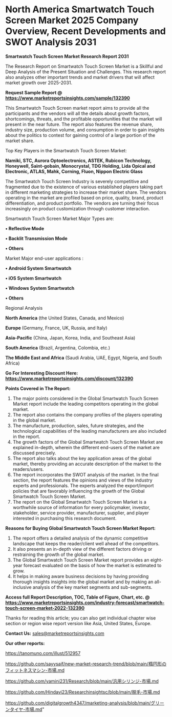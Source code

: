 # North America Smartwatch Touch Screen Market 2025 Company Overview, Recent Developments and SWOT Analysis 2031

<strong>Smartwatch Touch Screen Market Research Report 2031</strong>

The Research Report on Smartwatch Touch Screen Market is a Skillful and Deep Analysis of the Present Situation and Challenges. This research report also analyzes other important trends and market drivers that will affect market growth over 2025-2031.

<strong>Request Sample Report @ <a href=https://www.marketreportsinsights.com/sample/132390>https://www.marketreportsinsights.com/sample/132390</a></strong>

This Smartwatch Touch Screen market report aims to provide all the participants and the vendors will all the details about growth factors, shortcomings, threats, and the profitable opportunities that the market will present in the near future. The report also features the revenue share, industry size, production volume, and consumption in order to gain insights about the politics to contest for gaining control of a large portion of the market share.

Top Key Players in the Smartwatch Touch Screen Market:

<strong>Namiki, STC, Aurora Optoelectronics, ASTEK, Rubicon Technology, Honeywell, Saint-gobain, Monocrystal, TDG Holding, Lida Opical and Electronic, ATLAS, Mahk, Corning, Fluon, Nippon Electric Glass</strong>

The Smartwatch Touch Screen Industry is severely competitive and fragmented due to the existence of various established players taking part in different marketing strategies to increase their market share. The vendors operating in the market are profiled based on price, quality, brand, product differentiation, and product portfolio. The vendors are turning their focus increasingly on product customization through customer interaction.

Smartwatch Touch Screen Market Major Types are:

<strong>• Reflective Mode

• Backlit Transmission Mode

• Others</strong>

Market Major end-user applications :

<strong>• Android System Smartwatch

• iOS System Smartwatch

• Windows System Smartwatch

• Others</strong>

Regional Analysis

</u><strong><b>North America</b></strong> (the United States, Canada, and Mexico)

<strong><b>Europe </b></strong>(Germany, France, UK, Russia, and Italy)

<strong><b>Asia-Pacific</b></strong> (China, Japan, Korea, India, and Southeast Asia)

<strong><b>South America</b></strong> (Brazil, Argentina, Colombia, etc.)

<strong><b>The Middle East and Africa</b></strong> (Saudi Arabia, UAE, Egypt, Nigeria, and South Africa)

<strong>Go For Interesting Discount Here: <a href=https://www.marketreportsinsights.com/discount/132390>https://www.marketreportsinsights.com/discount/132390</a></strong>

<strong>Points Covered in The Report:</strong>
<ol>
  <li>The major points considered in the Global Smartwatch Touch Screen Market report include the leading competitors operating in the global market.</li>
  <li>The report also contains the company profiles of the players operating in the global market.</li>
  <li>The manufacture, production, sales, future strategies, and the technological capabilities of the leading manufacturers are also included in the report.</li>
  <li>The growth factors of the Global Smartwatch Touch Screen Market are explained in-depth, wherein the different end-users of the market are discussed precisely.</li>
  <li>The report also talks about the key application areas of the global market, thereby providing an accurate description of the market to the readers/users.</li>
  <li>The report incorporates the SWOT analysis of the market. In the final section, the report features the opinions and views of the industry experts and professionals. The experts analyzed the export/import policies that are favorably influencing the growth of the Global Smartwatch Touch Screen Market.</li>
  <li>The report on the Global Smartwatch Touch Screen Market is a worthwhile source of information for every policymaker, investor, stakeholder, service provider, manufacturer, supplier, and player interested in purchasing this research document.</li>
</ol>
<strong>Reasons for Buying Global Smartwatch Touch Screen Market Report:</strong>

<ol>
  <li>The report offers a detailed analysis of the dynamic competitive landscape that keeps the reader/client well ahead of the competitors.</li>
  <li>It also presents an in-depth view of the different factors driving or restraining the growth of the global market.</li>
  <li>The Global Smartwatch Touch Screen Market report provides an eight-year forecast evaluated on the basis of how the market is estimated to grow.</li>
  <li>It helps in making aware business decisions by having providing thorough insights insights into the global market and by making an all-inclusive analysis of the key market segments and sub-segments.</li>
</ol>
<strong>Access full Report Description, TOC, Table of Figure, Chart, etc. @ <a href=https://www.marketreportsinsights.com/industry-forecast/smartwatch-touch-screen-market-2022-132390>https://www.marketreportsinsights.com/industry-forecast/smartwatch-touch-screen-market-2022-132390</a></strong>


Thanks for reading this article; you can also get individual chapter wise section or region wise report version like Asia, United States, Europe.

<strong>Contact Us:</strong>
sales@marketreportsinsights.com

<strong>Our other reports:</strong>

<a href=https://tanomuno.com/illust/512957>https://tanomuno.com/illust/512957</a>

<a href=https://github.com/sayysaif/new-market-research-trend/blob/main/楕円形のフィットネスマシン-市場.md>https://github.com/sayysaif/new-market-research-trend/blob/main/楕円形のフィットネスマシン-市場.md</a>

<a href=https://github.com/yamini231/Research/blob/main/汎用シリンジ-市場.md>https://github.com/yamini231/Research/blob/main/汎用シリンジ-市場.md</a>

<a href=https://github.com/Hindavi23/Researchinsightsc/blob/main/脱毛-市場.md>https://github.com/Hindavi23/Researchinsightsc/blob/main/脱毛-市場.md</a>

<a href=https://github.com/digitalgrowth4347/marketing-analysis/blob/main/グリーンタイヤ-市場.md>https://github.com/digitalgrowth4347/marketing-analysis/blob/main/グリーンタイヤ-市場.md</a>"
